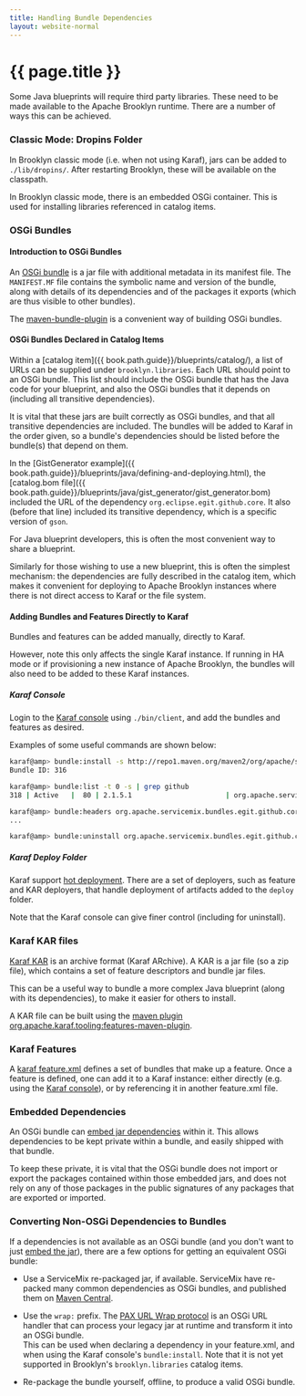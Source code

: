 ```yaml
---
title: Handling Bundle Dependencies
layout: website-normal
---
```

# {{ page.title }}

Some Java blueprints will require third party libraries. These need to be made available to the
Apache Brooklyn runtime. There are a number of ways this can be achieved.

### Classic Mode: Dropins Folder

In Brooklyn classic mode (i.e. when not using Karaf), jars can be added to `./lib/dropins/`.
After restarting Brooklyn, these will be available on the classpath.

In Brooklyn classic mode, there is an embedded OSGi container. This is used for installing 
libraries referenced in catalog items.

### OSGi Bundles

#### Introduction to OSGi Bundles

An [OSGi bundle](https://en.wikipedia.org/wiki/OSGi#Bundles) is a jar file with additional 
metadata in its manifest file. The `MANIFEST.MF` file contains the symbolic name and version 
of the bundle, along with details of its dependencies and of the packages it exports 
(which are thus visible to other bundles).

The [maven-bundle-plugin](http://felix.apache.org/documentation/subprojects/apache-felix-maven-bundle-plugin-bnd.html) 
is a convenient way of building OSGi bundles.

#### OSGi Bundles Declared in Catalog Items  

Within a [catalog item]({{ book.path.guide}}/blueprints/catalog/), a list of URLs can be supplied under
`brooklyn.libraries`. Each URL should point to an OSGi bundle. This list should include the OSGi 
bundle that has the Java code for your blueprint, and also the OSGi bundles that it depends
on (including all transitive dependencies).

It is vital that these jars are built correctly as OSGi bundles, and that all transitive 
dependencies are included. The bundles will be added to Karaf in the order given, so a bundle's
dependencies should be listed before the bundle(s) that depend on them.

In the [GistGenerator example]({{ book.path.guide}}/blueprints/java/defining-and-deploying.html), the 
[catalog.bom file]({{ book.path.guide}}/blueprints/java/gist_generator/gist_generator.bom) included
the URL of the dependency `org.eclipse.egit.github.core`. It also (before that line) included
its transitive dependency, which is a specific version of `gson`.

For Java blueprint developers, this is often the most convenient way to share a blueprint.

Similarly for those wishing to use a new blueprint, this is often the simplest mechanism: the
dependencies are fully described in the catalog item, which makes it convenient for deploying 
to Apache Brooklyn instances where there is not direct access to Karaf or the file system.


#### Adding Bundles and Features Directly to Karaf

Bundles and features can be added manually, directly to Karaf.

However, note this only affects the single Karaf instance. If running in HA mode or if provisioning
a new instance of Apache Brooklyn, the bundles will also need to be added to these Karaf instances.


##### Karaf Console

Login to the [Karaf console](https://karaf.apache.org/manual/latest/#_shell_console_basics)
using `./bin/client`, and add the bundles and features as desired.

Examples of some useful commands are shown below:

```bash
karaf@amp> bundle:install -s http://repo1.maven.org/maven2/org/apache/servicemix/bundles/org.apache.servicemix.bundles.egit.github.core/2.1.5_1/org.apache.servicemix.bundles.egit.github.core-2.1.5_1.jar
Bundle ID: 316

karaf@amp> bundle:list -t 0 -s | grep github
318 | Active   |  80 | 2.1.5.1                       | org.apache.servicemix.bundles.egit.github.core

karaf@amp> bundle:headers org.apache.servicemix.bundles.egit.github.core
...

karaf@amp> bundle:uninstall org.apache.servicemix.bundles.egit.github.core
```


##### Karaf Deploy Folder

Karaf support [hot deployment](https://karaf.apache.org/manual/latest/#_deployers). There are a 
set of deployers, such as feature and KAR deployers, that handle deployment of artifacts added
to the `deploy` folder.

Note that the Karaf console can give finer control (including for uninstall).


### Karaf KAR files

[Karaf KAR](https://karaf.apache.org/manual/latest/kar) is an archive format (Karaf ARchive).
A KAR is a jar file (so a zip file), which contains a set of feature descriptors and bundle jar files.

This can be a useful way to bundle a more complex Java blueprint (along with its dependencies), to
make it easier for others to install.

A KAR file can be built using the 
[maven plugin org.apache.karaf.tooling:features-maven-plugin](https://karaf.apache.org/manual/latest/#_maven).


### Karaf Features

A [karaf feature.xml](https://karaf.apache.org/manual/latest/#_create_a_features_xml_karaf_feature_archetype)
defines a set of bundles that make up a feature. Once a feature is defined, one can add it to a Karaf instance:
either directly (e.g. using the [Karaf console](https://karaf.apache.org/manual/latest/#_shell_console_basics)), or
by referencing it in another feature.xml file. 


### Embedded Dependencies

An OSGi bundle can 
[embed jar dependencies](http://felix.apache.org/documentation/subprojects/apache-felix-maven-bundle-plugin-bnd.html#embedding-dependencies)
within it. This allows dependencies to be kept private within a bundle, and easily shipped with that bundle.

To keep these private, it is vital that the OSGi bundle does not import or export the packages
contained within those embedded jars, and does not rely on any of those packages in the public 
signatures of any packages that are exported or imported.


### Converting Non-OSGi Dependencies to Bundles

If a dependencies is not available as an OSGi bundle (and you don't want to just [embed the jar](#embedded-dependencies)),
there are a few options for getting an equivalent OSGi bundle:

* Use a ServiceMix re-packaged jar, if available. ServiceMix have re-packed many common dependencies as
  OSGi bundles, and published them on [Maven Central](https://search.maven.org).

* Use the `wrap:` prefix. The [PAX URL Wrap protocol](https://ops4j1.jira.com/wiki/display/paxurl/Wrap+Protocol) 
  is an OSGi URL handler that can process your legacy jar at runtime and transform it into an OSGi bundle.  
  This can be used when declaring a dependency in your feature.xml, and when using the Karaf console's 
  `bundle:install`. Note that it is not yet supported in Brooklyn's `brooklyn.libraries` catalog items.

* Re-package the bundle yourself, offline, to produce a valid OSGi bundle.

